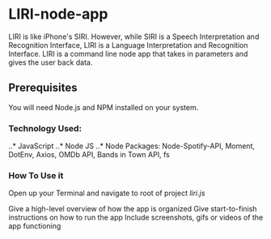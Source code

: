 # LIRI-node-app 
LIRI is like iPhone's SIRI. However, while SIRI is a Speech Interpretation and Recognition Interface, LIRI is a Language Interpretation and Recognition Interface. LIRI is a command line node app that takes in parameters and gives the user  back data.

## Prerequisites
You will need Node.js and NPM installed on your system.

### Technology Used: 
..* JavaScript
..* Node JS
..* Node Packages: 
    Node-Spotify-API, Moment, DotEnv, Axios, OMDb API, Bands in Town API, fs


### How To Use it
Open up your Terminal and navigate to root of project *liri.js*


Give a high-level overview of how the app is organized
Give start-to-finish instructions on how to run the app
Include screenshots, gifs or videos of the app functioning
